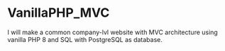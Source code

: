 # VanillaPHP_MVC
I will make a common company-lvl website with MVC architecture using vanilla PHP 8 and SQL with PostgreSQL as database. 
